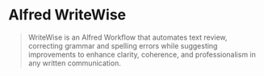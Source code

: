 # Alfred WriteWise

> WriteWise is an Alfred Workflow that automates text review, correcting grammar
> and spelling errors while suggesting improvements to enhance clarity,
> coherence, and professionalism in any written communication.
